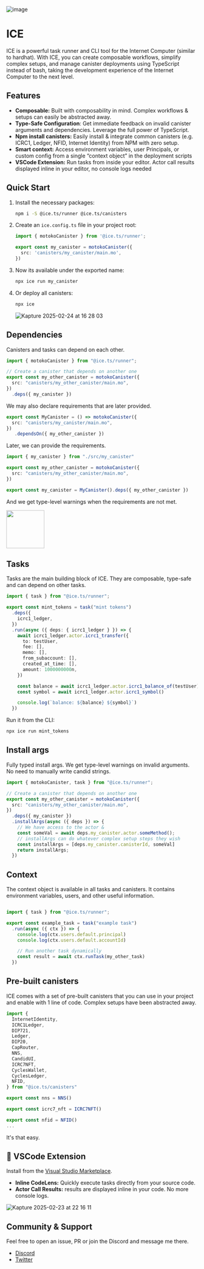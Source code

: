 ![image](https://github.com/user-attachments/assets/90c9aaeb-8421-4595-bd29-89b046636dda)


# ICE

ICE is a powerful task runner and CLI tool for the Internet Computer (similar to hardhat). With ICE, you can create composable workflows, simplify complex setups, and manage canister deployments using TypeScript instead of bash, taking the development experience of the Internet Computer to the next level.

## Features

- **Composable:** Built with composability in mind. Complex workflows & setups can easily be abstracted away.
- **Type-Safe Configuration**: Get immediate feedback on invalid canister arguments and dependencies. Leverage the full power of TypeScript.
- **Npm install canisters:** Easily install & integrate common canisters (e.g. ICRC1, Ledger, NFID, Internet Identity) from NPM with zero setup.
- **Smart context:** Access environment variables, user Principals, or custom config from a single “context object” in the deployment scripts
- **VSCode Extension:** Run tasks from inside your editor. Actor call results displayed inline in your editor, no console logs needed

## Quick Start

1. Install the necessary packages:
   ```bash
   npm i -S @ice.ts/runner @ice.ts/canisters
   ```

2. Create an `ice.config.ts` file in your project root:
   ```typescript
   import { motokoCanister } from '@ice.ts/runner';

   export const my_canister = motokoCanister({
     src: 'canisters/my_canister/main.mo',
   })
   ```

3. Now its available under the exported name:
   ```bash
   npx ice run my_canister
   ```

4. Or deploy all canisters:
   ```bash
   npx ice
   ```


   ![Kapture 2025-02-24 at 16 28 03](https://github.com/user-attachments/assets/877aa26e-c8f6-4120-8cd5-df6276f1121d)



## Dependencies

Canisters and tasks can depend on each other.

```typescript
import { motokoCanister } from "@ice.ts/runner";

// Create a canister that depends on another one
export const my_other_canister = motokoCanister({
  src: "canisters/my_other_canister/main.mo",
})
  .deps({ my_canister })
```

We may also declare requirements that are later provided.

```typescript
export const MyCanister = () => motokoCanister({
  src: "canisters/my_canister/main.mo",
})
   .dependsOn({ my_other_canister })
```
Later, we can provide the requirements.

```typescript
import { my_canister } from "./src/my_canister"

export const my_other_canister = motokoCanister({
  src: "canisters/my_other_canister/main.mo",
})

export const my_canister = MyCanister().deps({ my_other_canister })
```
And we get type-level warnings when the requirements are not met.

<img src="https://github.com/user-attachments/assets/eca864f2-69ce-4d15-b82b-67b1b5f9224f" height="100">


## Tasks

Tasks are the main building block of ICE. They are composable, type-safe and can depend on other tasks.

```typescript
import { task } from "@ice.ts/runner";

export const mint_tokens = task("mint tokens")
  .deps({
    icrc1_ledger,
  })
  .run(async ({ deps: { icrc1_ledger } }) => {
    await icrc1_ledger.actor.icrc1_transfer({
      to: testUser,
      fee: [],
      memo: [],
      from_subaccount: [],
      created_at_time: [],
      amount: 1000000000n,
    })

    const balance = await icrc1_ledger.actor.icrc1_balance_of(testUser)
    const symbol = await icrc1_ledger.actor.icrc1_symbol()

    console.log(`balance: ${balance} ${symbol}`)
  })
```

Run it from the CLI:

```bash
npx ice run mint_tokens
```

## Install args

Fully typed install args. We get type-level warnings on invalid arguments. No need to manually write candid strings.

```typescript
import { motokoCanister, task } from "@ice.ts/runner";

// Create a canister that depends on another one
export const my_other_canister = motokoCanister({
  src: "canisters/my_other_canister/main.mo",
})
  .deps({ my_canister })
  .installArgs(async ({ deps }) => {
    // We have access to the actor & 
    const someVal = await deps.my_canister.actor.someMethod();
    // installArgs can do whatever complex setup steps they wish
    const installArgs = [deps.my_canister.canisterId, someVal]
    return installArgs;
  })
```

## Context

The context object is available in all tasks and canisters. It contains environment variables, users, and other useful information.

```typescript

import { task } from "@ice.ts/runner";

export const example_task = task("example task")
  .run(async ({ ctx }) => {
    console.log(ctx.users.default.principal)
    console.log(ctx.users.default.accountId)

    // Run another task dynamically
    const result = await ctx.runTask(my_other_task)
  })
```

## Pre-built canisters

ICE comes with a set of pre-built canisters that you can use in your project and enable with 1 line of code. Complex setups have been abstracted away.

```typescript
import {
  InternetIdentity,
  ICRC1Ledger,
  DIP721,
  Ledger,
  DIP20,
  CapRouter,
  NNS,
  CandidUI,
  ICRC7NFT,
  CyclesWallet,
  CyclesLedger,
  NFID,
} from "@ice.ts/canisters"

export const nns = NNS()

export const icrc7_nft = ICRC7NFT()

export const nfid = NFID()
...
```
It's that easy.

## 🔌 VSCode Extension

Install from the [Visual Studio Marketplace](https://marketplace.visualstudio.com/items?itemName=MioQuispe.vscode-ice-extension).


- **Inline CodeLens:** Quickly execute tasks directly from your source code.
- **Actor Call Results:** results are displayed inline in your code. No more console logs.

![Kapture 2025-02-23 at 22 16 11](https://github.com/user-attachments/assets/66bfbea1-ca18-4b1e-8b91-a16bf37d7aea)


## Community & Support

Feel free to open an issue, PR or join the Discord and message me there.

- [Discord](https://discord.gg/SdeC8PF69M)
- [Twitter](https://twitter.com/antimaximal)
